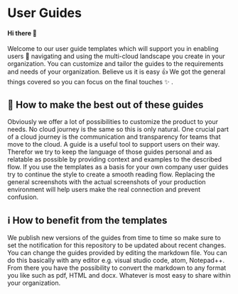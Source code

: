 # User Guides

#### Hi there :sheep:
Welcome to our user guide templates which will support you in enabling users :crown: navigating and using the multi-cloud landscape you create in your organization. You can customize and tailor the guides to the requirements and needs of your organization. Believe us it is easy :+1: We got the general things covered so you can focus on the final touches :sparkles: .

## :star2: How to make the best out of these guides
Obviously we offer a lot of possibilities to customize the product to your needs. No cloud journey is the same so this is only natural. One crucial part of a cloud journey is the communication and transparency for teams that move to the cloud. A guide is a useful tool to support users on their way. Therefor we try to keep the language of those guides personal and as relatable as possible by providing context and examples to the described flow. If you use the templates as a basis for your own company user guides try to continue the style to create a smooth reading flow. Replacing the general screenshots with the actual screenshots of your production environment will help users make the real connection and prevent confusion.

## :information_source: How to benefit from the templates
We publish new versions of the guides from time to time so make sure to set the notification for this repository to be updated about recent changes. You can change the guides provided by editing the markdown file. You can do this basically with any editor e.g. visual studio code, atom, Notepad++. From there you have the possibility to convert the markdown to any format you like such as pdf, HTML and docx. Whatever is most easy to share within your organization. 
